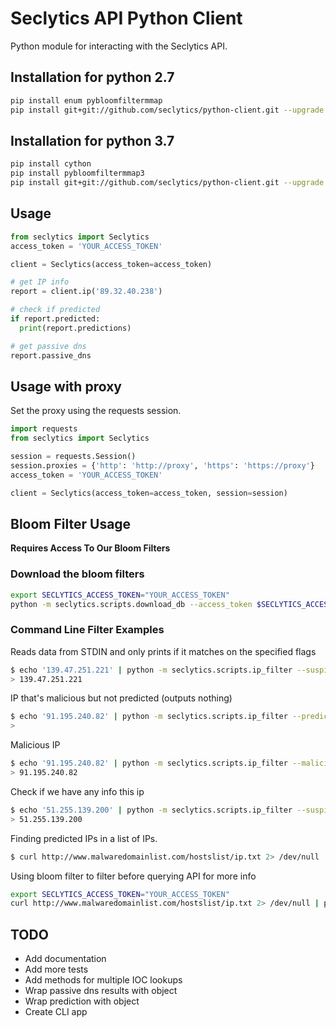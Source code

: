 # Seclytics API Python Client 

Python module for interacting with the Seclytics API.

## Installation for python 2.7

```bash
pip install enum pybloomfiltermmap
pip install git+git://github.com/seclytics/python-client.git --upgrade
```

## Installation for python 3.7

```bash
pip install cython
pip install pybloomfiltermmap3
pip install git+git://github.com/seclytics/python-client.git --upgrade
```


## Usage

```python
from seclytics import Seclytics
access_token = 'YOUR_ACCESS_TOKEN'

client = Seclytics(access_token=access_token)

# get IP info
report = client.ip('89.32.40.238')

# check if predicted
if report.predicted:
  print(report.predictions)

# get passive dns
report.passive_dns

```

## Usage with proxy

Set the proxy using the requests session.

```python
import requests
from seclytics import Seclytics

session = requests.Session()
session.proxies = {'http': 'http://proxy', 'https': 'https://proxy'}
access_token = 'YOUR_ACCESS_TOKEN'

client = Seclytics(access_token=access_token, session=session)
```


## Bloom Filter Usage

**Requires Access To Our Bloom Filters**

### Download the bloom filters

```bash
export SECLYTICS_ACCESS_TOKEN="YOUR_ACCESS_TOKEN"
python -m seclytics.scripts.download_db --access_token $SECLYTICS_ACCESS_TOKEN --name predicted-ips.bloom,malicious-ips.bloom,ip-threat-intel.bloom --data-dir /tmp
```

### Command Line Filter Examples

Reads data from STDIN and only prints if it matches on the specified flags

```bash
$ echo '139.47.251.221' | python -m seclytics.scripts.ip_filter --suspicious --malicious --predicted
> 139.47.251.221
```

IP that's malicious but not predicted (outputs nothing)

```bash
$ echo '91.195.240.82' | python -m seclytics.scripts.ip_filter --predicted
> 
```

Malicious IP

```bash
$ echo '91.195.240.82' | python -m seclytics.scripts.ip_filter --malicious
> 91.195.240.82
```

Check if we have any info this ip 

```bash
$ echo '51.255.139.200' | python -m seclytics.scripts.ip_filter --suspicious --malicious --predicted
> 51.255.139.200
```

Finding predicted IPs in a list of IPs.

```bash
$ curl http://www.malwaredomainlist.com/hostslist/ip.txt 2> /dev/null | python -m seclytics.scripts.ip_filter --predicted 
```

Using bloom filter to filter before querying API for more info

```bash
export SECLYTICS_ACCESS_TOKEN="YOUR_ACCESS_TOKEN"
curl http://www.malwaredomainlist.com/hostslist/ip.txt 2> /dev/null | python -m seclytics.scripts.ip_filter --predicted | python -m seclytics.scripts.ip_enrich --access_token $SECLYTICS_ACCESS_TOKEN | jq .context.source_urls
```

## TODO

* Add documentation
* Add more tests
* Add methods for multiple IOC lookups 
* Wrap passive dns results with object
* Wrap prediction with object
* Create CLI app
